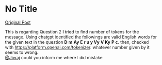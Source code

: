 # No Title

[Original Post](https://discourse.onlinedegree.iitm.ac.in/t/163247/32)

<p>This is regarding Question 2 I tried to find number of tokens for the message. Using chatgpt identified the followings are valid English words for the given text in the question <strong>D</strong> <strong>m</strong> <strong>Ay</strong> <strong>E r u y Vy</strong> <strong>V Ky</strong> <strong>P</strong> <strong>c</strong>. then, checked with <a href="https://platform.openai.com/tokenizer" rel="noopener nofollow ugc">https://platform.openai.com/tokenizer</a>. whatever number given by it seems to wrong.<br>
<a class="mention" href="/u/jivraj">@Jivraj</a> could you inform me where I did mistake</p>